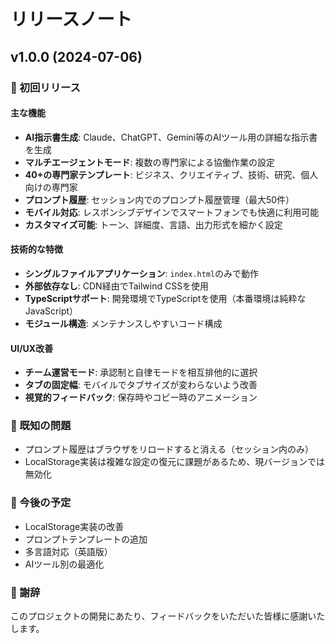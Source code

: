 # リリースノート

## v1.0.0 (2024-07-06)

### 🎉 初回リリース

#### 主な機能
- **AI指示書生成**: Claude、ChatGPT、Gemini等のAIツール用の詳細な指示書を生成
- **マルチエージェントモード**: 複数の専門家による協働作業の設定
- **40+の専門家テンプレート**: ビジネス、クリエイティブ、技術、研究、個人向けの専門家
- **プロンプト履歴**: セッション内でのプロンプト履歴管理（最大50件）
- **モバイル対応**: レスポンシブデザインでスマートフォンでも快適に利用可能
- **カスタマイズ可能**: トーン、詳細度、言語、出力形式を細かく設定

#### 技術的な特徴
- **シングルファイルアプリケーション**: `index.html`のみで動作
- **外部依存なし**: CDN経由でTailwind CSSを使用
- **TypeScriptサポート**: 開発環境でTypeScriptを使用（本番環境は純粋なJavaScript）
- **モジュール構造**: メンテナンスしやすいコード構成

#### UI/UX改善
- **チーム運営モード**: 承認制と自律モードを相互排他的に選択
- **タブの固定幅**: モバイルでタブサイズが変わらないよう改善
- **視覚的フィードバック**: 保存時やコピー時のアニメーション

### 📝 既知の問題
- プロンプト履歴はブラウザをリロードすると消える（セッション内のみ）
- LocalStorage実装は複雑な設定の復元に課題があるため、現バージョンでは無効化

### 🔮 今後の予定
- LocalStorage実装の改善
- プロンプトテンプレートの追加
- 多言語対応（英語版）
- AIツール別の最適化

### 🙏 謝辞
このプロジェクトの開発にあたり、フィードバックをいただいた皆様に感謝いたします。